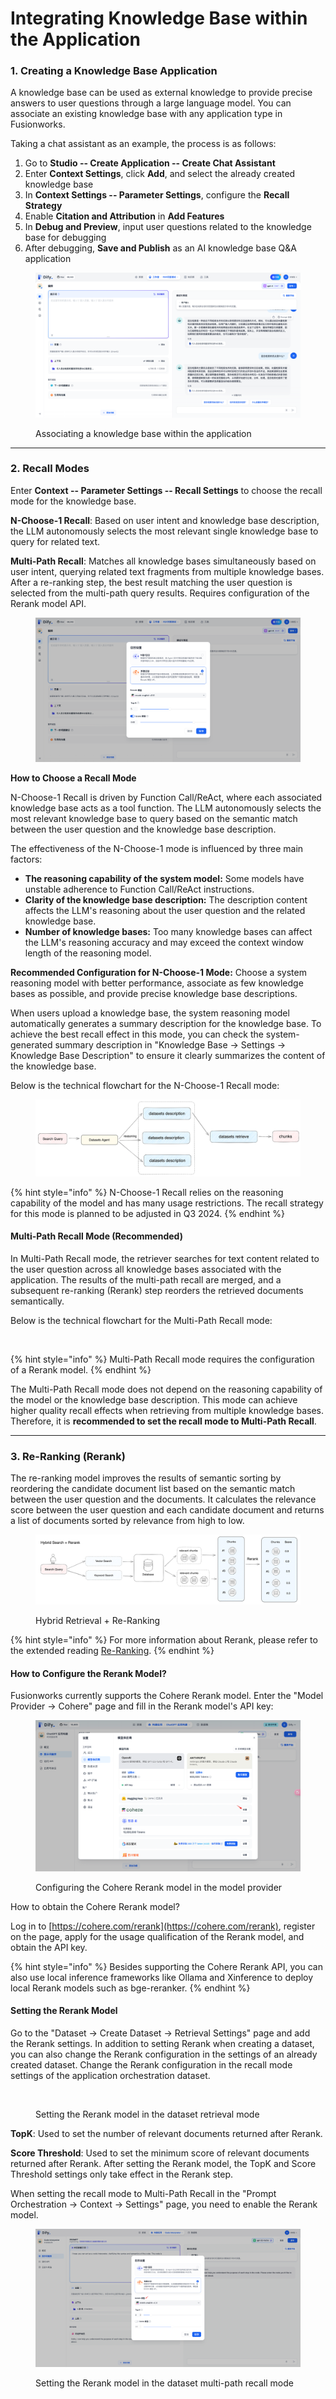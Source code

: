 # Integrating Knowledge Base within the Application

### 1. Creating a Knowledge Base Application

A knowledge base can be used as external knowledge to provide precise answers to user questions through a large language model. You can associate an existing knowledge base with any application type in Fusionworks.

Taking a chat assistant as an example, the process is as follows:

1. Go to **Studio -- Create Application -- Create Chat Assistant**
2. Enter **Context Settings**, click **Add**, and select the already created knowledge base
3. In **Context Settings -- Parameter Settings**, configure the **Recall Strategy**
4. Enable **Citation and Attribution** in **Add Features**
5. In **Debug and Preview**, input user questions related to the knowledge base for debugging
6. After debugging, **Save and Publish** as an AI knowledge base Q&A application

<figure><img src="/en/.gitbook/assets/guides/knowledge-base/image (187).png" alt=""><figcaption><p>Associating a knowledge base within the application</p></figcaption></figure>

***

### 2. Recall Modes

Enter **Context -- Parameter Settings -- Recall Settings** to choose the recall mode for the knowledge base.

**N-Choose-1 Recall**: Based on user intent and knowledge base description, the LLM autonomously selects the most relevant single knowledge base to query for related text.

**Multi-Path Recall**: Matches all knowledge bases simultaneously based on user intent, querying related text fragments from multiple knowledge bases. After a re-ranking step, the best result matching the user question is selected from the multi-path query results. Requires configuration of the Rerank model API.

<figure><img src="/en/.gitbook/assets/guides/knowledge-base/image (189).png" alt=""><figcaption></figcaption></figure>

**How to Choose a Recall Mode**

N-Choose-1 Recall is driven by Function Call/ReAct, where each associated knowledge base acts as a tool function. The LLM autonomously selects the most relevant knowledge base to query based on the semantic match between the user question and the knowledge base description.

The effectiveness of the N-Choose-1 mode is influenced by three main factors:

* **The reasoning capability of the system model:** Some models have unstable adherence to Function Call/ReAct instructions.
* **Clarity of the knowledge base description:** The description content affects the LLM's reasoning about the user question and the related knowledge base.
* **Number of knowledge bases:** Too many knowledge bases can affect the LLM's reasoning accuracy and may exceed the context window length of the reasoning model.

**Recommended Configuration for N-Choose-1 Mode:** Choose a system reasoning model with better performance, associate as few knowledge bases as possible, and provide precise knowledge base descriptions.

When users upload a knowledge base, the system reasoning model automatically generates a summary description for the knowledge base. To achieve the best recall effect in this mode, you can check the system-generated summary description in "Knowledge Base -> Settings -> Knowledge Base Description" to ensure it clearly summarizes the content of the knowledge base.

Below is the technical flowchart for the N-Choose-1 Recall mode:

<figure><img src="/en/.gitbook/assets/guides/knowledge-base/image (190).png" alt=""><figcaption></figcaption></figure>

{% hint style="info" %}
N-Choose-1 Recall relies on the reasoning capability of the model and has many usage restrictions. The recall strategy for this mode is planned to be adjusted in Q3 2024.
{% endhint %}

#### Multi-Path Recall Mode (Recommended)

In Multi-Path Recall mode, the retriever searches for text content related to the user question across all knowledge bases associated with the application. The results of the multi-path recall are merged, and a subsequent re-ranking (Rerank) step reorders the retrieved documents semantically.

Below is the technical flowchart for the Multi-Path Recall mode:

<figure><img src="https://docs.fusionworks.ai/~gitbook/image?url=https%3A%2F%2F1288284732-files.gitbook.io%2F%7E%2Ffiles%2Fv0%2Fb%2Fgitbook-x-prod.appspot.com%2Fo%2Fspaces%252FCdDIVDY6AtAz028MFT4d%252Fuploads%252Fgit-blob-9bb237ea9a2b4cc09637e951e696d5b52eb31033%252Fimage.png%3Falt%3Dmedia&#x26;width=768&#x26;dpr=4&#x26;quality=100&#x26;sign=0790e257848b5e6c45ce226109aa1c2f5d54bae1c04d1e14dec9fa6a46bdee17" alt=""><figcaption></figcaption></figure>

{% hint style="info" %}
Multi-Path Recall mode requires the configuration of a Rerank model.
{% endhint %}

The Multi-Path Recall mode does not depend on the reasoning capability of the model or the knowledge base description. This mode can achieve higher quality recall effects when retrieving from multiple knowledge bases. Therefore, it is **recommended to set the recall mode to Multi-Path Recall**.

***

### 3. Re-Ranking (Rerank)

The re-ranking model improves the results of semantic sorting by reordering the candidate document list based on the semantic match between the user question and the documents. It calculates the relevance score between the user question and each candidate document and returns a list of documents sorted by relevance from high to low.

<figure><img src="/en/.gitbook/assets/guides/knowledge-base/image (128).png" alt=""><figcaption><p>Hybrid Retrieval + Re-Ranking</p></figcaption></figure>

{% hint style="info" %}
For more information about Rerank, please refer to the extended reading [Re-Ranking](integrate\_knowledge\_within\_application.md#zhong-pai-xu-rerank).
{% endhint %}

#### How to Configure the Rerank Model?

Fusionworks currently supports the Cohere Rerank model. Enter the "Model Provider -> Cohere" page and fill in the Rerank model's API key:

<figure><img src="/en/.gitbook/assets/guides/knowledge-base/image (112).png" alt=""><figcaption><p>Configuring the Cohere Rerank model in the model provider</p></figcaption></figure>

How to obtain the Cohere Rerank model?

Log in to [https://cohere.com/rerank](https://cohere.com/rerank), register on the page, apply for the usage qualification of the Rerank model, and obtain the API key.

{% hint style="info" %}
Besides supporting the Cohere Rerank API, you can also use local inference frameworks like Ollama and Xinference to deploy local Rerank models such as bge-reranker.
{% endhint %}

#### Setting the Rerank Model

Go to the "Dataset -> Create Dataset -> Retrieval Settings" page and add the Rerank settings. In addition to setting Rerank when creating a dataset, you can also change the Rerank configuration in the settings of an already created dataset. Change the Rerank configuration in the recall mode settings of the application orchestration dataset.

<figure><img src="/en/.gitbook/assets/guides/knowledge-base/setting-rerank-retrieval.png" alt="" width="563"><figcaption><p>Setting the Rerank model in the dataset retrieval mode</p></figcaption></figure>

**TopK**: Used to set the number of relevant documents returned after Rerank.

**Score Threshold**: Used to set the minimum score of relevant documents returned after Rerank. After setting the Rerank model, the TopK and Score Threshold settings only take effect in the Rerank step.

When setting the recall mode to Multi-Path Recall in the "Prompt Orchestration -> Context -> Settings" page, you need to enable the Rerank model.

<figure><img src="/en/.gitbook/assets/guides/knowledge-base/setting-rerank-multipath.png" alt=""><figcaption><p>Setting the Rerank model in the dataset multi-path recall mode</p></figcaption></figure>
